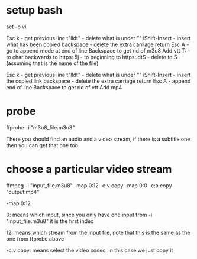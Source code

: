 # setup bash
set -o vi

Esc k - get previous line
t"lldt" - delete what is under ""
iShift-Insert - insert what has been copied
backspace - delete the extra carriage return
Esc A - go to append mode at end of line
Backspace to get rid of m3u8
Add vtt
T: - to char backwards to https:
5j - to beginning to https:
dtS - delete to S (assuming that is the name of the file)

Esc k - get previous line
t"lldt" - delete what is under ""
iShift-Insert - insert the copied link
backspace - delete the extra carriage return
Esc A - append end of line
Backspace to get rid of vtt
Add mp4

# probe

ffprobe -i "m3u8_file.m3u8"

There you should find an audio and a video stream, if there is a subtitle one then you can get that one too.

# choose a particular video stream

ffmpeg -i "input_file.m3u8" -map 0:12 -c:v copy -map 0:0 -c:a copy "output.mp4"

-map 0:12

0: means which input, since you only have one input from -i "input_file.m3u8" it is the first index

12: means which stream from the input file, note that this is the same as the one from ffprobe above

-c:v copy: means select the video codec, in this case we just copy it

-c:a copy: means select the audio codec, in this case we just copy it

# Q&A resources for Jim Kwik

Resources mentioned in the session:

Counterclockwise by Ellen Langer
The Four Agreements by Don Miguel Ruiz
The Effective Executive by Peter Drucker
Sleep Smarter by Shawn Stevenson
The Power of When by Michael Breus
Tony Buzan on Mind Mapping [here](http://www.tonybuzan.com/about/mind-mapping/).
Pareto Principle [here](https://en.wikipedia.org/wiki/Pareto_principle).
Jim’s Podcast [here](https://kwikbrain.com/podcast).